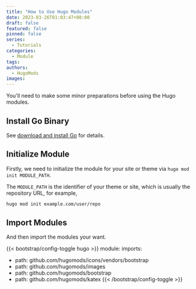 ```yaml
---
title: "How to Use Hugo Modules"
date: 2023-03-26T01:03:47+08:00
draft: false
featured: false
pinned: false
series:
  - Tutorials
categories:
  - Module
tags:
authors:
  - HugoMods
images:
---
```


You'll need to make some minor preparations before using the Hugo modules.

<!--more-->

## Install Go Binary

See [download and install Go](https://go.dev/doc/install) for details.

## Initialize Module

Firstly, we need to initialize the module for your site or theme via `hugo mod init MODULE_PATH`.

The `MODULE_PATH` is the identifier of your theme or site, which is usually the repository URL, for example,

```sh
hugo mod init example.com/user/repo
```

## Import Modules

And then import the modules your want.

{{< bootstrap/config-toggle hugo >}}
module:
  imports:
  - path: github.com/hugomods/icons/vendors/bootstrap
  - path: github.com/hugomods/images
  - path: github.com/hugomods/bootstrap
  - path: github.com/hugomods/katex
{{< /bootstrap/config-toggle >}}
